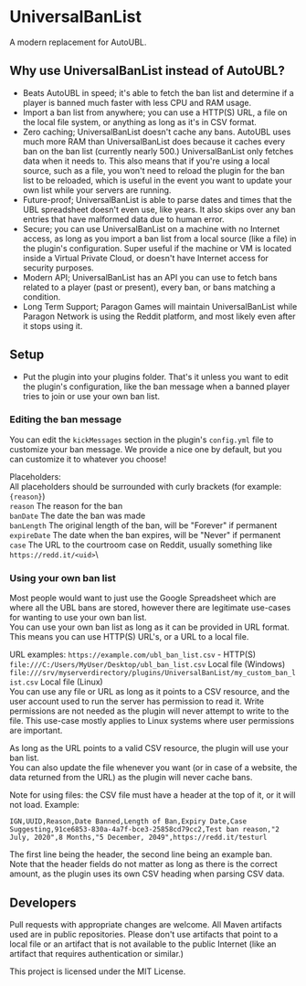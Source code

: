 # UniversalBanList
A modern replacement for AutoUBL.

## Why use UniversalBanList instead of AutoUBL?
- Beats AutoUBL in speed; it's able to fetch the ban list and determine if a player is banned much faster with less CPU and RAM usage.
- Import a ban list from anywhere; you can use a HTTP(S) URL, a file on the local file system, or anything as long as it's in CSV format.
- Zero caching; UniversalBanList doesn't cache any bans. AutoUBL uses much more RAM than UniversalBanList does because it caches every ban
on the ban list (currently nearly 500.) UniversalBanList only fetches data when it needs to. This also means that if you're using a local source,
such as a file, you won't need to reload the plugin for the ban list to be reloaded, which is useful in the event you want to update your own list while
your servers are running.
- Future-proof; UniversalBanList is able to parse dates and times that the UBL spreadsheet doesn't even use, like years. It also skips over any ban entries
that have malformed data due to human error.
- Secure; you can use UniversalBanList on a machine with no Internet access, as long as you import a ban list from a local source (like a file) in the plugin's configuration.
Super useful if the machine or VM is located inside a Virtual Private Cloud, or doesn't have Internet access for security purposes.
- Modern API; UniversalBanList has an API you can use to fetch bans related to a player (past or present), every ban, or bans matching a condition.
- Long Term Support; Paragon Games will maintain UniversalBanList while Paragon Network is using the Reddit platform, and most likely even after it stops using it.

## Setup
- Put the plugin into your plugins folder.
That's it unless you want to edit the plugin's configuration, like the ban message when a banned player tries to join or use your own ban list.

### Editing the ban message
You can edit the `kickMessages` section in the plugin's `config.yml` file to customize your ban message. We provide a nice one by default, but you can customize it to whatever you choose!

Placeholders:\
All placeholders should be surrounded with curly brackets (for example: `{reason}`)\
`reason` The reason for the ban\
`banDate` The date the ban was made\
`banLength` The original length of the ban, will be "Forever" if permanent\
`expireDate` The date when the ban expires, will be "Never" if permanent\
`case` The URL to the courtroom case on Reddit, usually something like `https://redd.it/<uid>`\

### Using your own ban list
Most people would want to just use the Google Spreadsheet which are where all the UBL bans are stored, however there are legitimate use-cases for wanting to use your own ban list.\
You can use your own ban list as long as it can be provided in URL format. This means you can use HTTP(S) URL's, or a URL to a local file.

URL examples:
`https://example.com/ubl_ban_list.csv` - HTTP(S)\
`file:///C:/Users/MyUser/Desktop/ubl_ban_list.csv` Local file (Windows)\
`file:///srv/myserverdirectory/plugins/UniversalBanList/my_custom_ban_list.csv` Local file (Linux)\
You can use any file or URL as long as it points to a CSV resource, and the user account used to run the server has permission to read it. Write permissions are not needed as
the plugin will never attempt to write to the file. This use-case mostly applies to Linux systems where user permissions are important.

As long as the URL points to a valid CSV resource, the plugin will use your ban list.\
You can also update the file whenever you want (or in case of a website, the data returned from the URL) as the plugin will never cache bans.

Note for using files: the CSV file must have a header at the top of it, or it will not load. Example:
```
IGN,UUID,Reason,Date Banned,Length of Ban,Expiry Date,Case
Suggesting,91ce6853-830a-4a7f-bce3-25858cd79cc2,Test ban reason,"2 July, 2020",8 Months,"5 December, 2049",https://redd.it/testurl
```
The first line being the header, the second line being an example ban.\
Note that the header fields do not matter as long as there is the correct amount, as the plugin uses its own CSV heading when parsing CSV data.

## Developers
Pull requests with appropriate changes are welcome. All Maven artifacts used are in public repositories. Please don't use artifacts that point to a local file or an artifact that is not
available to the public Internet (like an artifact that requires authentication or similar.)

This project is licensed under the MIT License.
